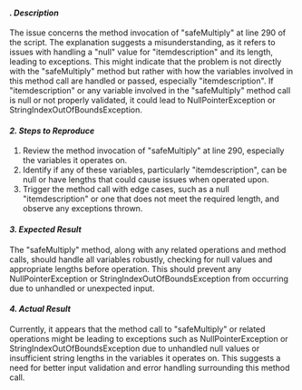 ﻿#### ***. Description***
The issue concerns the method invocation of "safeMultiply" at line 290 of the script. The explanation suggests a misunderstanding, as it refers to issues with handling a "null" value for "itemdescription" and its length, leading to exceptions. This might indicate that the problem is not directly with the "safeMultiply" method but rather with how the variables involved in this method call are handled or passed, especially "itemdescription". If "itemdescription" or any variable involved in the "safeMultiply" method call is null or not properly validated, it could lead to NullPointerException or StringIndexOutOfBoundsException.
#### ***2. Steps to Reproduce***
1. Review the method invocation of "safeMultiply" at line 290, especially the variables it operates on.
1. Identify if any of these variables, particularly "itemdescription", can be null or have lengths that could cause issues when operated upon.
1. Trigger the method call with edge cases, such as a null "itemdescription" or one that does not meet the required length, and observe any exceptions thrown.
#### ***3. Expected Result***
The "safeMultiply" method, along with any related operations and method calls, should handle all variables robustly, checking for null values and appropriate lengths before operation. This should prevent any NullPointerException or StringIndexOutOfBoundsException from occurring due to unhandled or unexpected input.
#### ***4. Actual Result***
Currently, it appears that the method call to "safeMultiply" or related operations might be leading to exceptions such as NullPointerException or StringIndexOutOfBoundsException due to unhandled null values or insufficient string lengths in the variables it operates on. This suggests a need for better input validation and error handling surrounding this method call.

